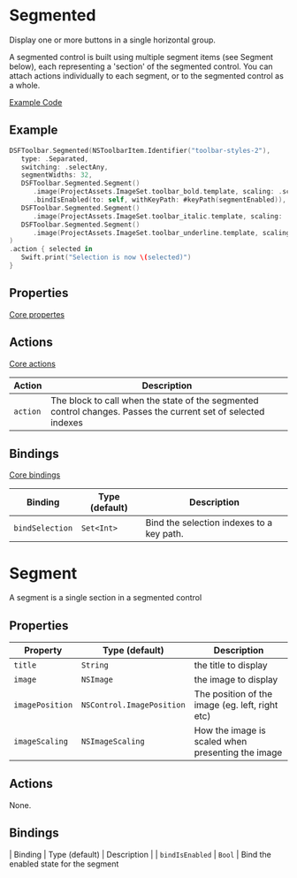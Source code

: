 # Segmented

Display one or more buttons in a single horizontal group.

A segmented control is built using multiple segment items (see Segment below), each representing a 'section' of the segmented control.  You can attach actions individually to each segment, or to the segmented control as a whole.

[Example Code](../Demos/DSFToolbar%20Demo/DSFToolbar%20Demo/panes/SegmentedViewController.swift)

## Example

```swift
DSFToolbar.Segmented(NSToolbarItem.Identifier("toolbar-styles-2"),
   type: .Separated,
   switching: .selectAny,
   segmentWidths: 32,
   DSFToolbar.Segmented.Segment()
      .image(ProjectAssets.ImageSet.toolbar_bold.template, scaling: .scaleProportionallyDown)
      .bindIsEnabled(to: self, withKeyPath: #keyPath(segmentEnabled)),
   DSFToolbar.Segmented.Segment()
      .image(ProjectAssets.ImageSet.toolbar_italic.template, scaling: .scaleProportionallyDown),
   DSFToolbar.Segmented.Segment()
      .image(ProjectAssets.ImageSet.toolbar_underline.template, scaling: .scaleProportionallyDown)
)
.action { selected in 
   Swift.print("Selection is now \(selected)")
}
```

## Properties

[Core propertes](core.md)

## Actions

[Core actions](core.md)

| Action    | Description |
|-----------|---------------------|
| `action`  | The block to call when the state of the segmented control changes.  Passes the current set of selected indexes  |

## Bindings

[Core bindings](core.md)

| Binding   | Type (default)     |  Description |
|----------|-------------|------|
| `bindSelection` | `Set<Int>` | Bind the selection indexes to a key path.

# Segment

A segment is a single section in a segmented control
	
## Properties
	
| Property   | Type (default)     |  Description |
|----------|-------------|------|
| `title`  | `String`    | the title to display
| `image`  | `NSImage`    | the image to display
| `imagePosition`  | `NSControl.ImagePosition`    | The position of the image (eg. left, right etc) |
| `imageScaling`  | `NSImageScaling`    | How the image is scaled when presenting the image |

## Actions

None.
	
## Bindings
	
| Binding   | Type (default)     |  Description |
| `bindIsEnabled` | `Bool` | Bind the enabled state for the segment
